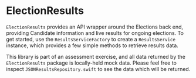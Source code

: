 # ElectionResults

`ElectionResults` provides an API wrapper around the Elections back end, providing Candidate information and live results for ongoing elections. To get started, use the `ResultsServiceFactory` to create a `ResultsService` instance, which provides a few simple methods to retrieve results data.

This library is part of an assessment exercise, and all data returned by the `ElectionResults` package is locally-held mock data. Please feel free to inspect `JSONResultsRepository.swift` to see the data which will be returned.
